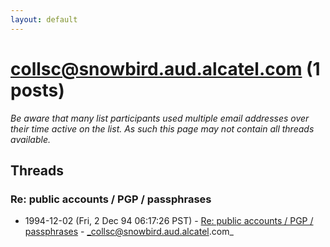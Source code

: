 ```yaml
---
layout: default
---
```


# collsc@snowbird.aud.alcatel.com (1 posts)

_Be aware that many list participants used multiple email addresses over their time active on the list. As such this page may not contain all threads available._

## Threads

### Re: public accounts / PGP / passphrases
+ 1994-12-02 (Fri, 2 Dec 94 06:17:26 PST) - [Re: public accounts / PGP / passphrases](/archive/1994/12/ac60c76e6586cb6ae4f6447df5affeaba36d549ddb0d3368b7550b6501cf605b) - _collsc@snowbird.aud.alcatel.com_

